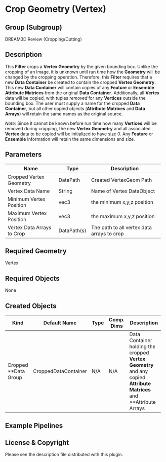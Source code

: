 # Crop Geometry (Vertex)


## Group (Subgroup) ##

DREAM3D Review (Cropping/Cutting)

## Description ##

This **Filter** crops a **Vertex Geometry** by the given bounding box.  Unlike the cropping of an Image, it is unknown until run time how the **Geometry** will be changed by the cropping operation.  Therefore, this **Filter** requires that a new **Data Container** be created to contain the cropped **Vertex Geometry**.  This new **Data Container** will contain copies of any **Feature** or **Ensemble** **Attribute Matrices** from the original **Data Container**.  Additionally, all **Vertex** data will be copied, with tuples *removed* for any **Vertices** outside the bounding box.  The user must supply a name for the cropped **Data Container**, but all other copied objects (**Attribute Matrices** and **Data Arrays**) will retain the same names as the original source.

_Note:_ Since it cannot be known before run time how many **Vertices** will be removed during cropping, the new **Vertex Geometry** and all associated **Vertex** data to be copied will be initialized to have size 0.  Any **Feature** or **Ensemble** information will retain the same dimensions and size.     

## Parameters ##

| Name | Type | Description |
|------|------|-------------|
| Cropped Vertex Geometry | DataPath | Created VertexGeom Path |
| Vertex Data Name | String | Name of Vertex DataObject |
| Minimum Vertex Position | vec3 | the minimum x,y,z position |
| Maximum Vertex Position | vec3 | the maximum x,y,z position |
| Vertex Data Arrays to Crop | DataPath(s) | The path to all vertex data arrays to crop |

## Required Geometry ###

Vertex

## Required Objects ##

None

## Created Objects ##

| Kind                      | Default Name | Type     | Comp. Dims | Description                                 |
|---------------------------|--------------|----------|------------|---------------------------------------------|
| Cropped **Data Group | CroppedDataContainer | N/A | N/A | Data Container holding the cropped **Vertex Geometry** and any copied **Attribute Matrices** and **Attribute Arrays |

## Example Pipelines ##



## License & Copyright ##

Please see the description file distributed with this plugin.




